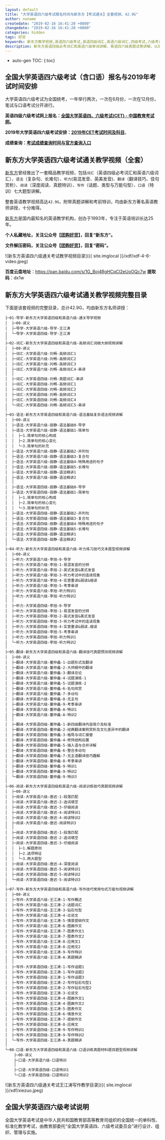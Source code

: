 ```yaml
---
layout: default
title: "大学英语四六级考试报名时间与新东方【考试通关】全套视频，42.9G"
author: noname
createdate: "2019-02-16 16:41:20 +0800"
changedate: "2019-02-16 16:41:20 +0800"
categories: hidden
tags: 好货
keywords: 新东方教学视频,英语四六级考试,英语四级词汇,英语六级词汇,四级考试,六级考试,
description: 新东方英语四级必考词汇和英语六级单词讲解、英语四六级真题试卷讲解，以及语法（复杂句、长难句）、听力(易混发音)、翻译（翻译技巧）、阅读（真题特训）、写作（话题、类型与万能句型）、口语（特训）七大题型讲解。附带2019年大学英语四六级考试时间安排、网上报名地址和英语四六级考试成绩查询地址。
---
```


* auto-gen TOC:
{:toc}

## 全国大学英语四六级考试（含口语）报名与2019年考试时间安排

大学英语四六级考试为全国统考，一年举行两次，一次在6月份，一次在12月份，笔试与口语考试分开进行。

**英语四级六级考试网上报名：[全国大学英语四、六级考试(CET) - 中国教育考试网][1]。**

**2019年大学英语四六级考试安排：[2019年CET考试时间及科目][2]**。

**成绩查询：[考试成绩查询时间与官方查询入口](https://www.lijiaocn.com/hidden/2019/02/17/ying-yu-46-cha-fen.html)**

## 新东方大学英语四六级考试通关教学视频（全套）

[新东方](http://www.xdf.cn/)曾经推出了一套精品教学视频，包括`词汇`（英语四级必考词汇和英语六级词汇）、`语法`（复杂句、长难句）、`听力`(易混发音、英美发音)、`翻译`（翻译技巧、佳句赏析）、`阅读`（深度阅读、真题特训）、`写作`（话题、类型与万能句型）、`口语`（特训）七大题型讲解。

整套英语教学视频高达`42.9G`，附带真题讲解和考前特训，均由新东方著名英语教师讲授，十分难得。

[新东方](http://www.xdf.cn/)是国内最知名的英语教学机构，创办于1993年，专注于英语培训长达25年。

**个人私藏地址，关注公众号【[团购好货](https://www.lijiaocn.com/img/ercode/tuan-gou-hao-huo.png)】，回复“新东方”。**

**文件解压密码，关注公众号【[团购好货](https://www.lijiaocn.com/img/ercode/tuan-gou-hao-huo.png)】，回复“密码”。**

![新东方英语四六级通关考试教学视频目录]({{ site.imglocal }}/xdf/xdf-4-6-video.jpeg)

**百度云盘地址**：https://pan.baidu.com/s/1G_Boj4RgHCqCl2eUoOQc7w    **提取码**：dx1w 

## 新东方大学英语四六级考试通关教学视频完整目录

下面是该套视频的完整目录，总计42.9G，均由新东方名师讲授：

```
├─01-导学-新东方大学英语四级和英语六级-通关导学视频
│  ├─00-讲义
│  ├─导学-大学英语六级-导学-王江涛
│  └─导学-大学英语四级-导学-王江涛
│
├─02-词汇-新东方大学英语四级和英语六级-高频词汇词根大纲视频讲解
│  ├─00-讲义
│  ├─词汇-大学英语六级-刘畅-高频词汇1
│  ├─词汇-大学英语六级-刘畅-高频词汇2
│  ├─词汇-大学英语六级-刘畅-高频词汇3
│  ├─词汇-大学英语六级-刘畅-高频词汇4-串讲
│  │
│  ├─词汇-大学英语四级-刘畅-真题词汇-串讲
│  ├─词汇-大学英语四级-刘畅-高频词汇1
│  ├─词汇-大学英语四级-刘畅-高频词汇2
│  ├─词汇-大学英语四级-刘畅-高频词汇3
│  ├─词汇-大学英语四级-刘畅-高频词汇4
│  └─词汇-大学英语四级-刘畅-高频词汇5-串讲
│
├─03-语法-新东方大学英语四级和英语六级-语法基础复杂语法视频讲解
│  ├─00-讲义
│  ├─语法-大学英语六级-田静-语法基础0-导学
│  ├─语法-大学英语六级-田静-语法基础1-简单句
│  │  ├─1.简单句的核心构成
│  │  ├─2.简单句的核心变化
│  │  └─3.简单句的补充
│  ├─语法-大学英语六级-田静-语法基础2-并列句
│  ├─语法-大学英语六级-田静-语法基础3-复合句
│  ├─语法-大学英语六级-田静-语法基础4-特殊用途的句子
│  ├─语法-大学英语六级-田静-语法基础5-长难句
│  ├─语法-大学英语六级-田静-语法精讲1
│  ├─语法-大学英语六级-田静-语法精讲2
│  │
│  ├─语法-大学英语四级-田静-语法基础0-导学
│  ├─语法-大学英语四级-田静-语法基础1-简单句
│  │  ├─1.简单句的核心构成
│  │  ├─2.简单句的核心变化
│  │  └─3.简单句的补充
│  ├─语法-大学英语四级-田静-语法基础2-并列句
│  ├─语法-大学英语四级-田静-语法基础3-复合句
│  ├─语法-大学英语四级-田静-语法基础4-特殊用途的句子
│  ├─语法-大学英语四级-田静-语法基础5-长难句
│  ├─语法-大学英语四级-田静-语法精讲1
│  └─语法-大学英语四级-田静-语法精讲2
│
├─04-听力-新东方大学英语四级和英语六级-听力练习技巧文本题型视频讲解
│  ├─00-讲义
│  ├─听力-大学英语六级-李旭-0-导学
│  ├─听力-大学英语六级-李旭-1-易混发音的分辨
│  ├─听力-大学英语六级-李旭-2-英式发音&美式发音
│  ├─听力-大学英语六级-李旭-3-听力考试中的连续现象
│  ├─听力-大学英语六级-李旭-4-实意重读&弱读&缩读
│  ├─听力-大学英语六级-李旭-5-考季串讲
│  ├─听力-大学英语六级-李旭-听力特训1
│  ├─听力-大学英语六级-李旭-听力特训2
│  │
│  ├─听力-大学英语四级-李旭-0-导学
│  ├─听力-大学英语四级-李旭-1-易混发音的分辨
│  ├─听力-大学英语四级-李旭-2-英式发音&美式发音
│  ├─听力-大学英语四级-李旭-3-听力考试中的连读现象
│  ├─听力-大学英语四级-李旭-4-实意重读&弱读.缩读
│  ├─听力-大学英语四级-李旭-5-考季串讲
│  ├─听力-大学英语四级-李旭-听力特训1
│  └─听力-大学英语四级-李旭-听力特训2
│
├─05-翻译-新东方大学英语四级和英语六级-翻译技巧真题预测视频讲解
│  ├─00-讲义
│  ├─翻译-大学英语六级-董仲蠡-1-出题形式及翻译
│  ├─翻译-大学英语六级-董仲蠡-2-大师眼中的翻译
│  ├─翻译-大学英语六级-董仲蠡-3-翻译总论
│  ├─翻译-大学英语六级-董仲蠡-4-试题演练-1
│  ├─翻译-大学英语六级-董仲蠡-5-试题演练-2
│  ├─翻译-大学英语六级-董仲蠡-6-名句欣赏
│  ├─翻译-大学英语六级-董仲蠡-7-多动句
│  ├─翻译-大学英语六级-董仲蠡-8-无主句
│  ├─翻译-大学英语六级-董仲蠡-9-考季串讲
│  ├─翻译-大学英语六级-董仲蠡-A-特训1
│  ├─翻译-大学英语六级-董仲蠡-A-特训2
│  │
│  ├─翻译-大学英语四级-董仲蠡-1-新四级翻译内容简介及标准
│  ├─翻译-大学英语四级-董仲蠡-2-经典翻译案例赏析及文化差异中的翻译
│  ├─翻译-大学英语四级-董仲蠡-3-格局与词汇接替
│  ├─翻译-大学英语四级-董仲蠡-4-修饰结构后置
│  ├─翻译-大学英语四级-董仲蠡-5-插入语与合并详解
│  ├─翻译-大学英语四级-董仲蠡-6-整合多动句
│  ├─翻译-大学英语四级-董仲蠡-7-无主语翻译技巧趣解
│  ├─翻译-大学英语四级-董仲蠡-8-考季串讲
│  ├─翻译-大学英语四级-董仲蠡-9-特训1
│  ├─翻译-大学英语四级-董仲蠡-9-特训2
│  └─翻译-大学英语四级-董仲蠡-9-特训3
│
├─06-阅读-新东方大学英语四级和英语六级-阅读训练技巧真题视频讲解
│  ├─00-讲义
│  ├─阅读-大学英语六级-唐迟-1-段落匹配
│  ├─阅读-大学英语六级-唐迟-2-选词填空
│  ├─阅读-大学英语六级-唐迟-3-仔细阅读
│  ├─阅读-大学英语六级-唐迟-4-阅读特训1
│  ├─阅读-大学英语六级-唐迟-4-阅读特训2
│  ├─阅读-大学英语六级-唐迟-阅读特训3
│  │
│  ├─阅读-大学英语四级-唐迟-1-段落匹配
│  ├─阅读-大学英语四级-唐迟-2-选词填空
│  ├─阅读-大学英语四级-唐迟-3-仔细阅读
│  │  ├─1.解题原则
│  │  ├─2.选项特征
│  │  └─3.两大题型
│  ├─阅读-大学英语四级-唐迟-4-深度阅读
│  ├─阅读-大学英语四级-唐迟-5-阅读特训1
│  ├─阅读-大学英语四级-唐迟-5-阅读特训2
│  └─阅读-大学英语四级-唐迟-5-阅读特训3
│
├─07-写作-新东方大学英语四级和英语六级-写作技巧常用句式万能句视频讲解
│  ├─00-讲义
│  ├─写作-大学英语六级-王江涛-1-写作概述
│  ├─写作-大学英语六级-王江涛-2-话题词汇
│  ├─写作-大学英语六级-王江涛-3-钻石句型
│  ├─写作-大学英语六级-王江涛-4-论说文
│  ├─写作-大学英语六级-王江涛-5-情景提纲作文
│  ├─写作-大学英语六级-王江涛-6-图画作文
│  ├─写作-大学英语六级-王江涛-7-图表作文1
│  ├─写作-大学英语六级-王江涛-7-图表作文2
│  ├─写作-大学英语六级-王江涛-8-应用文1
│  ├─写作-大学英语六级-王江涛-8-应用文2
│  ├─写作-大学英语六级-王江涛-9-写作特训
│  ├─写作-大学英语六级-王江涛-A-真题精讲
│  │
│  ├─写作-大学英语四级-王江涛-1-写作话题1
│  ├─写作-大学英语四级-王江涛-1-写作话题2
│  ├─写作-大学英语四级-王江涛-1-写作话题3
│  ├─写作-大学英语四级-王江涛-2-写作钻石句型1
│  ├─写作-大学英语四级-王江涛-2-写作钻石句型2
│  ├─写作-大学英语四级-王江涛-3-论说文
│  ├─写作-大学英语四级-王江涛-4-图画作文1
│  ├─写作-大学英语四级-王江涛-4-图画作文2
│  ├─写作-大学英语四级-王江涛-5-图表作文
│  ├─写作-大学英语四级-王江涛-6-情景作文
│  ├─写作-大学英语四级-王江涛-7-提纲作文
│  ├─写作-大学英语四级-王江涛-8-应用文
│  ├─写作-大学英语四级-王江涛-9-写作特训1
│  ├─写作-大学英语四级-王江涛-9-写作特训2
│  └─写作-大学英语四级-王江涛-A-真题精讲
│
└─08-口语-新东方大学英语四级和英语六级-口语训练真题材料题目题型视频讲解
    ├─00-讲义
    ├─口语-大学英语六级-口语特训
    │
    ├─口语-大学英语四级-口语特训1
    └─口语-大学英语四级-口语特训2
```

![新东方英语四六级通关考试王江涛写作教学目录]({{ site.imglocal }}/xdf/xiezuo.jpeg)

## 全国大学英语四六级考试说明

全国大学英语考试是中华人民共和国教育部高等教育司组织的全国统一的单科性、标准化教学考试，由教育部委托“全国大学英语四、六级考试委员会”进行设计、组织、管理与实施。

[1]: http://cet.neea.edu.cn/ "全国大学英语四、六级考试(CET) - 中国教育考试网"
[2]: http://cet.neea.edu.cn/html1/report/19011/4310-1.htm  "2019年CET考试时间及科目"
